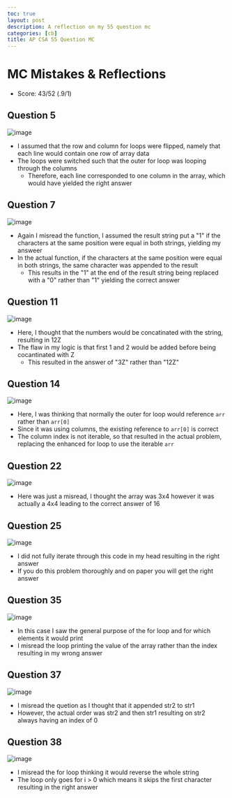 ```yaml
---
toc: true
layout: post
description: A reflection on my 55 question mc
categories: [cb]
title: AP CSA 55 Question MC
---
```


# MC Mistakes & Reflections
- Score: 43/52 (.9/1)
## Question 5
![image](https://user-images.githubusercontent.com/16053597/213769265-21a2a094-8b32-4fe2-837d-78e50f5f4154.png)
- I assumed that the row and column for loops were flipped, namely that each line would contain one row of array data
- The loops were switched such that the outer for loop was looping through the columns
  - Therefore, each line corresponded to one column in the array, which would have yielded the right answer

## Question 7
![image](https://user-images.githubusercontent.com/16053597/213770916-06119194-77a3-4e9c-8797-feeb86df21bc.png)
- Again I misread the function, I assumed the result string put a "1" if the characters at the same position were equal in both strings, yielding my answeer
- In the actual function, if the characters at the same position were equal in both strings, the same character was appended to the result
   - This results in the "1" at the end of the result string being replaced with a "0" rather than "1" yielding the correct answer

## Question 11
![image](https://user-images.githubusercontent.com/16053597/213771422-55c42187-9d8c-4348-8def-f0f909846e3c.png)
- Here, I thought that the numbers would be concatinated with the string, resulting in 12Z
- The flaw in my logic is that first 1 and 2 would be added before being cocantinated with Z
   - This resulted in the answer of "3Z" rather than "12Z"

## Question 14
![image](https://user-images.githubusercontent.com/16053597/213771845-5f503baf-69cb-4447-b9cd-de391864a0af.png)
- Here, I was thinking that normally the outer for loop would reference ``arr`` rather than ``arr[0]``
- Since it was using columns, the existing reference to ``arr[0]`` is correct
- The column index is not iterable, so that resulted in the actual problem, replacing the enhanced for loop to use the iterable ``arr``

## Question 22
![image](https://user-images.githubusercontent.com/16053597/213772312-ee3a863e-3526-489d-ba0f-5658c801ef27.png)
- Here was just a misread, I thought the array was 3x4 however it was actually a 4x4 leading to the correct answer of 16

## Question 25
![image](https://user-images.githubusercontent.com/16053597/213772781-c7bbb7b4-b6bb-4419-84f0-997e817a3e66.png)
- I did not fully iterate through this code in my head resulting in the right answer
- If you do this problem thoroughly and on paper you will get the right answer

## Question 35
![image](https://user-images.githubusercontent.com/16053597/213774137-772d4452-7f28-444a-a799-054b0c428ddf.png)
- In this case I saw the general purpose of the for loop and for which elements it would print
- I misread the loop printing the value of the array rather than the index resulting in my wrong answer

## Question 37
![image](https://user-images.githubusercontent.com/16053597/213774612-e86ec316-f6a4-4d18-adb4-7a11dca1d951.png)
- I misread the quetion as I thought that it appended str2 to str1
- However, the actual order was str2 and then str1 resulting on str2 always having an index of 0

## Question 38
![image](https://user-images.githubusercontent.com/16053597/213774818-2792abcd-7f90-48da-b935-15ce75e47ec9.png)
- I misread the for loop thinking it would reverse the whole string
- The loop only goes for i > 0 which means it skips the first character resulting in the right answer

